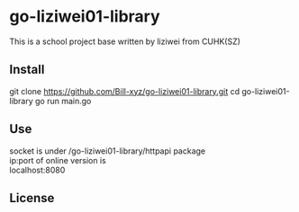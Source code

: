 # go-liziwei01-library

This is a school project base written by liziwei from CUHK(SZ)

## Install

git clone https://github.com/Bill-xyz/go-liziwei01-library.git
cd go-liziwei01-library
go run main.go

## Use

socket is under /go-liziwei01-library/httpapi package\
ip:port of online version is\
localhost:8080

## License

```
